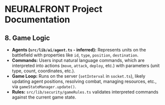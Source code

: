 # NEURALFRONT Project Documentation

## 8. Game Logic

*   **Agents (`src/lib/ai/agent.ts` - inferred):** Represents units on the battlefield with properties like `id`, `type`, `position`, `destination`.
*   **Commands:** Users input natural language commands, which are interpreted into actions (`move`, `attack`, `deploy`, etc.) with parameters (unit type, count, coordinates, etc.).
*   **Game Loop:** Runs on the server (`setInterval` in `socket.ts`), likely updating agent positions, resolving combat, managing resources, etc., via `gameStateManager.update()`.
*   **Rules:** `src/lib/security/gameRules.ts` validates interpreted commands against the current game state. 